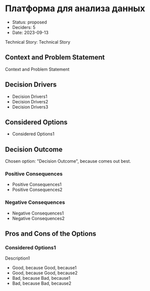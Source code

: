 # Платформа для анализа данных

* Status: proposed
* Deciders: 5
* Date: 2023-09-13

Technical Story: Technical Story

## Context and Problem Statement

Context and Problem Statement

## Decision Drivers

* Decision Drivers1
* Decision Drivers2
* Decision Drivers3

## Considered Options

* Considered Options1

## Decision Outcome

Chosen option: "Decision Outcome", because comes out best.

### Positive Consequences

* Positive Consequences1
* Positive Consequences2

### Negative Consequences

* Negative Consequences1
* Negative Consequences2

## Pros and Cons of the Options

### Considered Options1

Description1

* Good, because Good, because1
* Good, because Good, because2
* Bad, because Bad, because1
* Bad, because Bad, because2
